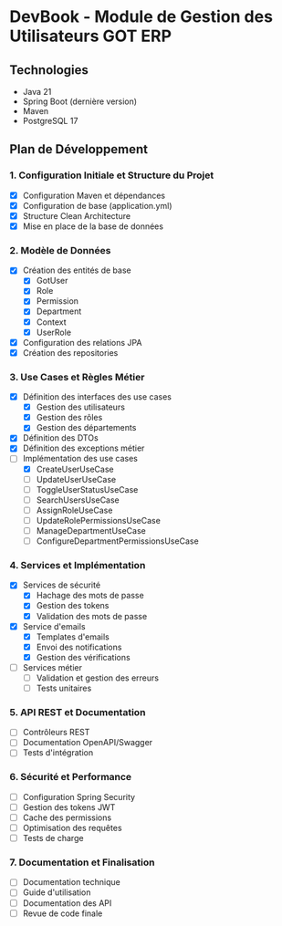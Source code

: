 # DevBook - Module de Gestion des Utilisateurs GOT ERP

## Technologies
- Java 21
- Spring Boot (dernière version)
- Maven
- PostgreSQL 17

## Plan de Développement

### 1. Configuration Initiale et Structure du Projet
- [x] Configuration Maven et dépendances
- [x] Configuration de base (application.yml)
- [x] Structure Clean Architecture
- [x] Mise en place de la base de données

### 2. Modèle de Données
- [x] Création des entités de base
  - [x] GotUser
  - [x] Role
  - [x] Permission
  - [x] Department
  - [x] Context
  - [x] UserRole
- [x] Configuration des relations JPA
- [x] Création des repositories

### 3. Use Cases et Règles Métier
- [x] Définition des interfaces des use cases
  - [x] Gestion des utilisateurs
  - [x] Gestion des rôles
  - [x] Gestion des départements
- [x] Définition des DTOs
- [x] Définition des exceptions métier
- [ ] Implémentation des use cases
  - [x] CreateUserUseCase
  - [ ] UpdateUserUseCase
  - [ ] ToggleUserStatusUseCase
  - [ ] SearchUsersUseCase
  - [ ] AssignRoleUseCase
  - [ ] UpdateRolePermissionsUseCase
  - [ ] ManageDepartmentUseCase
  - [ ] ConfigureDepartmentPermissionsUseCase

### 4. Services et Implémentation
- [x] Services de sécurité
  - [x] Hachage des mots de passe
  - [x] Gestion des tokens
  - [x] Validation des mots de passe
- [x] Service d'emails
  - [x] Templates d'emails
  - [x] Envoi des notifications
  - [x] Gestion des vérifications
- [ ] Services métier
  - [ ] Validation et gestion des erreurs
  - [ ] Tests unitaires

### 5. API REST et Documentation
- [ ] Contrôleurs REST
- [ ] Documentation OpenAPI/Swagger
- [ ] Tests d'intégration

### 6. Sécurité et Performance
- [ ] Configuration Spring Security
- [ ] Gestion des tokens JWT
- [ ] Cache des permissions
- [ ] Optimisation des requêtes
- [ ] Tests de charge

### 7. Documentation et Finalisation
- [ ] Documentation technique
- [ ] Guide d'utilisation
- [ ] Documentation des API
- [ ] Revue de code finale
